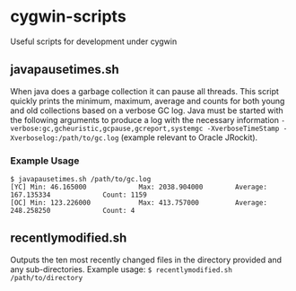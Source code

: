 # cygwin-scripts
Useful scripts for development under cygwin

## javapausetimes.sh ##
When java does a garbage collection it can pause all threads. This script quickly prints the minimum, maximum, average and counts for both young and old collections based on a verbose GC log. Java must be started with the following arguments to produce a log with the necessary information ``-verbose:gc,gcheuristic,gcpause,gcreport,systemgc -XverboseTimeStamp -Xverboselog:/path/to/gc.log`` (example relevant to Oracle JRockit).

### Example Usage ###
    $ javapausetimes.sh /path/to/gc.log
    [YC] Min: 46.165000             Max: 2038.904000        Average: 167.135334             Count: 1159
    [OC] Min: 123.226000            Max: 413.757000         Average: 248.258250             Count: 4

## recentlymodified.sh ##
Outputs the ten most recently changed files in the directory provided and any sub-directories.
Example usage: ``$ recentlymodified.sh /path/to/directory``
